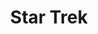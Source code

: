 ﻿---
title: "Star Trek"
permalink: periodes_641.html
layout: periode
sidebar: periodes
pares:
  - -3:
    title: "Ciencia Ficción"

fills:
jocsPrincipals:
  - title: "Star Trek Panic"
    bggId: 193737
    dataInici: 
    dataFi: 

  - title: "Star Trek: Ascendancy"
    bggId: 193949
    dataInici: 
    dataFi: 

  - title: "Star Trek: Attack Wing"
    bggId: 139771
    dataInici: 
    dataFi: 

  - title: "Star Trek: Catan"
    bggId: 117985
    dataInici: 
    dataFi: 

  - title: "Star Trek: Customizable Card Game (first edition)"
    bggId: 3852
    dataInici: 
    dataFi: 

  - title: "Star Trek: Expeditions"
    bggId: 79131
    dataInici: 
    dataFi: 

  - title: "Star Trek: Fleet Captains"
    bggId: 79127
    dataInici: 
    dataFi: 

  - title: "Star Trek: Frontiers"
    bggId: 182340
    dataInici: 
    dataFi: 

  - title: "Star Trek: The Dice Game"
    bggId: 191387
    dataInici: 
    dataFi: 

jocsEscenaris:
  - title: "Star Trek III"
    bggId: 4413

  - title: "Federation & Empire"
    bggId: 36
    dataInici: 
    dataFi: 

jocsEpoca:
jocsEpocaEscenaris:
---
